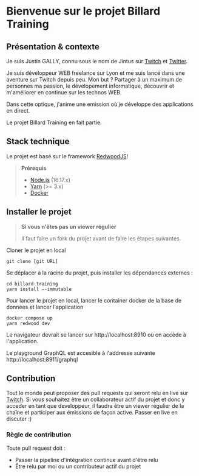 # Bienvenue sur le projet Billard Training

## Présentation & contexte

Je suis Justin GALLY, connu sous le nom de Jintus sur [Twitch](https://www.twitch.tv/jintuslive) et [Twitter](https://www.twitter.com/jintuslive).

Je suis développeur WEB freelance sur Lyon et me suis lancé dans une aventure sur Twitch depuis peu. Mon but ? Partager à un maximum de personnes ma passion, le dévelopement informatique, découvrir et m'améliorer en continue sur les technos WEB.

Dans cette optique, j'anime une emission où je développe des applications en direct.

Le projet Billard Training en fait partie.

## Stack technique

Le projet est basé sur le framework [RedwoodJS](https://redwoodjs.com)!

> **Prérequis**
>
> - [Node.js](https://nodejs.org/en/) (16.17.x)
> - [Yarn](https://yarnpkg.com/) (>= 3.x)
> - [Docker](https://www.docker.com/)

## Installer le projet

> **Si vous n'êtes pas un viewer régulier**
>
> Il faut faire un fork du projet avant de faire les étapes suivantes.

Cloner le projet en local

```
git clone [git URL]
```

Se déplacer à la racine du projet, puis installer les dépendances externes :

```
cd billard-training
yarn install --immutable
```

Pour lancer le projet en local, lancer le container docker de la base de données et lancer l'application

```
docker compose up
yarn redwood dev
```

Le navigateur devrait se lancer sur http://localhost:8910 où on accède à l'application.

Le playground GraphQL est accesible à l'addresse suivante http://localhost:8911/graphql

## Contribution

Tout le monde peut proposer des pull requests qui seront relu en live sur [Twitch](https://www.twitch.tv/jintuslive). Si vous souhaitez être un collaborateur actif du projet et donc y acceder en tant que developpeur, il faudra être un viewer régulier de la chaîne et participer aux émissions de façon active. Passer en live en discuter :)

### Règle de contribution

Toute pull request doit :
- Passer la pipeline d'intégration continue avant d'être relu
- Être relu par moi ou un contributeur actif du projet

